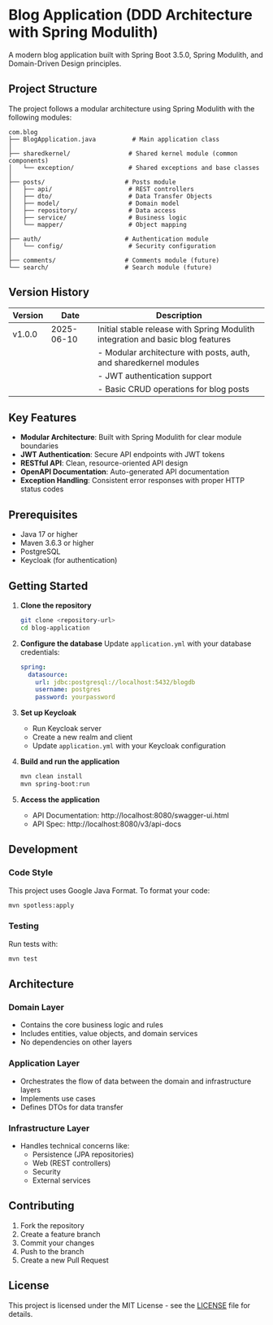 # Blog Application (DDD Architecture with Spring Modulith)

A modern blog application built with Spring Boot 3.5.0, Spring Modulith, and Domain-Driven Design principles.

## Project Structure

The project follows a modular architecture using Spring Modulith with the following modules:

```
com.blog
├── BlogApplication.java          # Main application class
│
├── sharedkernel/                # Shared kernel module (common components)
│   └── exception/               # Shared exceptions and base classes
│
├── posts/                      # Posts module
│   ├── api/                     # REST controllers
│   ├── dto/                     # Data Transfer Objects
│   ├── model/                   # Domain model
│   ├── repository/              # Data access
│   ├── service/                 # Business logic
│   └── mapper/                  # Object mapping
│
├── auth/                       # Authentication module
│   └── config/                  # Security configuration
│
├── comments/                   # Comments module (future)
└── search/                     # Search module (future)
```

## Version History

| Version | Date       | Description                                                                 |
|---------|------------|-----------------------------------------------------------------------------|
| v1.0.0  | 2025-06-10 | Initial stable release with Spring Modulith integration and basic blog features |
|         |            | - Modular architecture with posts, auth, and sharedkernel modules           |
|         |            | - JWT authentication support                                                |
|         |            | - Basic CRUD operations for blog posts                                      |

## Key Features

- **Modular Architecture**: Built with Spring Modulith for clear module boundaries
- **JWT Authentication**: Secure API endpoints with JWT tokens
- **RESTful API**: Clean, resource-oriented API design
- **OpenAPI Documentation**: Auto-generated API documentation
- **Exception Handling**: Consistent error responses with proper HTTP status codes

## Prerequisites

- Java 17 or higher
- Maven 3.6.3 or higher
- PostgreSQL
- Keycloak (for authentication)

## Getting Started

1. **Clone the repository**
   ```bash
   git clone <repository-url>
   cd blog-application
   ```

2. **Configure the database**
   Update `application.yml` with your database credentials:
   ```yaml
   spring:
     datasource:
       url: jdbc:postgresql://localhost:5432/blogdb
       username: postgres
       password: yourpassword
   ```

3. **Set up Keycloak**
   - Run Keycloak server
   - Create a new realm and client
   - Update `application.yml` with your Keycloak configuration

4. **Build and run the application**
   ```bash
   mvn clean install
   mvn spring-boot:run
   ```

5. **Access the application**
   - API Documentation: http://localhost:8080/swagger-ui.html
   - API Spec: http://localhost:8080/v3/api-docs

## Development

### Code Style

This project uses Google Java Format. To format your code:

```bash
mvn spotless:apply
```

### Testing

Run tests with:

```bash
mvn test
```

## Architecture

### Domain Layer
- Contains the core business logic and rules
- Includes entities, value objects, and domain services
- No dependencies on other layers

### Application Layer
- Orchestrates the flow of data between the domain and infrastructure layers
- Implements use cases
- Defines DTOs for data transfer

### Infrastructure Layer
- Handles technical concerns like:
  - Persistence (JPA repositories)
  - Web (REST controllers)
  - Security
  - External services

## Contributing

1. Fork the repository
2. Create a feature branch
3. Commit your changes
4. Push to the branch
5. Create a new Pull Request

## License

This project is licensed under the MIT License - see the [LICENSE](LICENSE) file for details.
